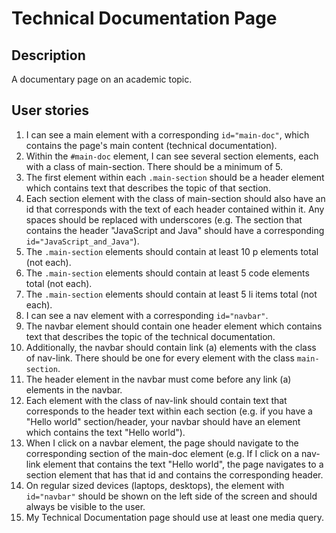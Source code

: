 # Technical Documentation Page

## Description
A documentary page on an academic topic.

## User stories
1. I can see a main element with a corresponding `id="main-doc"`, which contains the page's main content (technical documentation).
2. Within the `#main-doc` element, I can see several section elements, each with a class of main-section. There should be a minimum of 5.
3. The first element within each `.main-section` should be a header element which contains text that describes the topic of that section.
4. Each section element with the class of main-section should also have an id that corresponds with the text of each header contained within it. Any spaces should be replaced with underscores (e.g. The section that contains the header "JavaScript and Java" should have a corresponding `id="JavaScript_and_Java"`).
5. The `.main-section` elements should contain at least 10 p elements total (not each).
6. The `.main-section` elements should contain at least 5 code elements total (not each).
7. The `.main-section` elements should contain at least 5 li items total (not each).
8. I can see a nav element with a corresponding `id="navbar"`.
9. The navbar element should contain one header element which contains text that describes the topic of the technical documentation.
10. Additionally, the navbar should contain link (a) elements with the class of nav-link. There should be one for every element with the class `main-section`.
11. The header element in the navbar must come before any link (a) elements in the navbar.
12. Each element with the class of nav-link should contain text that corresponds to the header text within each section (e.g. if you have a "Hello world" section/header, your navbar should have an element which contains the text "Hello world").
13. When I click on a navbar element, the page should navigate to the corresponding section of the main-doc element (e.g. If I click on a nav-link element that contains the text "Hello world", the page navigates to a section element that has that id and contains the corresponding header.
14. On regular sized devices (laptops, desktops), the element with `id="navbar"` should be shown on the left side of the screen and should always be visible to the user.
15. My Technical Documentation page should use at least one media query.